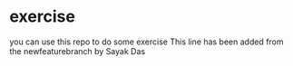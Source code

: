 # exercise
you can use this repo to do some exercise
This line has been added from the newfeaturebranch by Sayak Das
